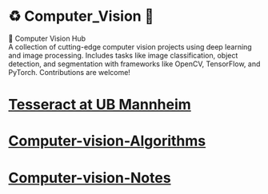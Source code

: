 #  ♻ Computer_Vision 📸
📸 Computer Vision Hub <br>  A collection of cutting-edge computer vision projects using deep learning and image processing. Includes tasks like image classification, object detection, and segmentation with frameworks like OpenCV, TensorFlow, and PyTorch. Contributions are welcome!

 # [Tesseract at UB Mannheim](https://github.com/UB-Mannheim/tesseract/wiki)
 # [Computer-vision-Algorithms](https://github.com/edward-wq/books/blob/master/Algorithms.pdf)
  # [Computer-vision-Notes]( http://nana.lecturer.pens.ac.id/index_files/referensi/computer_vision/Computer%20Vision.pdf)
                       
